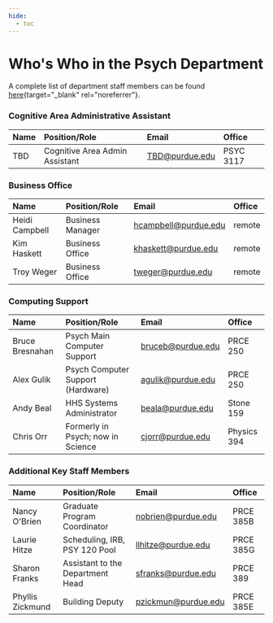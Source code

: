 ```yaml
---
hide:
  - toc
---
```


# Who's Who in the Psych Department

A complete list of department staff members can be found [here](http://www.purdue.edu/hhs/psy/directory/staff/index.html){target="_blank" rel="noreferrer"}.

### Cognitive Area Administrative Assistant

| Name                  | Position/Role                      | Email                     | Office 
| :---------------------| :--------------------------------- |:------------------------- |:-----------
| TBD         | Cognitive Area Admin Assistant     | <TBD@purdue.edu>     | PSYC 3117

### Business Office

| Name                  | Position/Role                      | Email                     | Office 
| :---------------------| :--------------------------------- |:------------------------- |:-----------
| Heidi Campbell        | Business Manager                   | <hcampbell@purdue.edu>    | remote   
| Kim Haskett           | Business Office                    | <khaskett@purdue.edu>     | remote  
| Troy Weger            | Business Office                    | <tweger@purdue.edu>      | remote 

### Computing Support

| Name                  | Position/Role                      | Email                     | Office 
| :---------------------| :--------------------------------- |:------------------------- |:-----------
| Bruce Bresnahan       | Psych Main Computer Support        | <bruceb@purdue.edu>       | PRCE 250  
| Alex Gulik            | Psych Computer Support (Hardware)  | <agulik@purdue.edu>       | PRCE 250
| Andy Beal             | HHS Systems Administrator          |  <beala@purdue.edu>        | Stone 159   
| Chris Orr             | Formerly in Psych; now in Science  |  <cjorr@purdue.edu>        | Physics 394   

### Additional Key Staff Members

| Name                  | Position/Role                      | Email                     | Office 
| :---------------------| :--------------------------------- |:------------------------- |:-----------
| Nancy O'Brien         | Graduate Program Coordinator       | <nobrien@purdue.edu>      | PRCE 385B
| Laurie Hitze          | Scheduling, IRB, PSY 120 Pool      | <llhitze@purdue.edu>      | PRCE 385G   
| Sharon Franks         |  Assistant to the Department Head  | <sfranks@purdue.edu>       | PRCE 389   
| Phyllis Zickmund      | Building Deputy                    | <pzickmun@purdue.edu>     | PRCE 385E

<style>
  /* Override Mkdocs Material Datatable styles */
  .md-typeset table:not([class]) {
    display: table;
    table-layout:fixed;
  }
  .md-typeset table:not([class]) > tbody {
    word-wrap: break-word;
  }
</style>